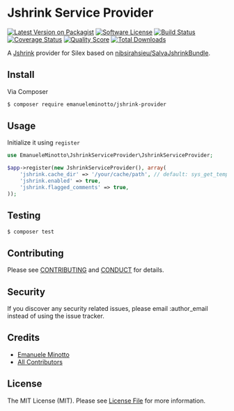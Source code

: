 # Jshrink Service Provider

[![Latest Version on Packagist][ico-version]][link-packagist]
[![Software License][ico-license]](LICENSE.md)
[![Build Status][ico-travis]][link-travis]
[![Coverage Status][ico-scrutinizer]][link-scrutinizer]
[![Quality Score][ico-code-quality]][link-code-quality]
[![Total Downloads][ico-downloads]][link-downloads]

A [Jshrink](https://github.com/tedious/JShrink) provider for Silex based on [nibsirahsieu/SalvaJshrinkBundle](https://github.com/nibsirahsieu/SalvaJshrinkBundle).

## Install

Via Composer

``` bash
$ composer require emanueleminotto/jshrink-provider
```

## Usage

Initialize it using `register`

```php
use EmanueleMinotto\JshrinkServiceProvider\JshrinkServiceProvider;

$app->register(new JshrinkServiceProvider(), array(
    'jshrink.cache_dir' => '/your/cache/path', // default: sys_get_temp_dir()
    'jshrink.enabled' => true,
    'jshrink.flagged_comments' => true,
));
```

## Testing

``` bash
$ composer test
```

## Contributing

Please see [CONTRIBUTING](CONTRIBUTING.md) and [CONDUCT](CONDUCT.md) for details.

## Security

If you discover any security related issues, please email :author_email instead of using the issue tracker.

## Credits

- [Emanuele Minotto][link-author]
- [All Contributors][link-contributors]

## License

The MIT License (MIT). Please see [License File](LICENSE.md) for more information.

[ico-version]: https://img.shields.io/packagist/v/emanueleminotto/jshrink-service-provider.svg?style=flat-square
[ico-license]: https://img.shields.io/badge/license-MIT-brightgreen.svg?style=flat-square
[ico-travis]: https://img.shields.io/travis/EmanueleMinotto/JshrinkServiceProvider/master.svg?style=flat-square
[ico-scrutinizer]: https://img.shields.io/scrutinizer/coverage/g/EmanueleMinotto/JshrinkServiceProvider.svg?style=flat-square
[ico-code-quality]: https://img.shields.io/scrutinizer/g/EmanueleMinotto/JshrinkServiceProvider.svg?style=flat-square
[ico-downloads]: https://img.shields.io/packagist/dt/emanueleminotto/jshrink-service-provider.svg?style=flat-square

[link-packagist]: https://packagist.org/packages/emanueleminotto/jshrink-service-provider
[link-travis]: https://travis-ci.org/EmanueleMinotto/JshrinkServiceProvider
[link-scrutinizer]: https://scrutinizer-ci.com/g/EmanueleMinotto/JshrinkServiceProvider/code-structure
[link-code-quality]: https://scrutinizer-ci.com/g/EmanueleMinotto/JshrinkServiceProvider
[link-downloads]: https://packagist.org/packages/emanueleminotto/jshrink-service-provider
[link-author]: https://github.com/EmanueleMinotto
[link-contributors]: ../../contributors
